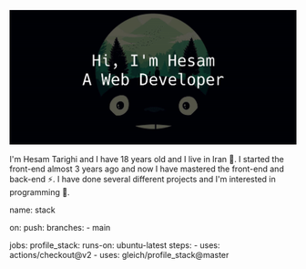 ![](https://github.com/HesamTarighi/HesamTarighi/blob/main/banner.jpg)
<!-- ![](https://komarev.com/ghpvc/?username=your-github-username&color=green) -->

I'm Hesam Tarighi and I have 18 years old and I live in Iran 👦.
I started the front-end almost 3 years ago and now I have mastered the front-end and back-end ⚡.
I have done several different projects and I'm interested in programming 💫.

<!--
![](https://github.com/HesamTarighi/HesamTarighi/blob/main/html-1.svg)
![](https://github.com/HesamTarighi/HesamTarighi/blob/main/css-3.svg)
![](https://github.com/HesamTarighi/HesamTarighi/blob/main/vue-js-1.svg)
-->

name: stack

on:
  push:
    branches:
      - main

jobs:
  profile_stack:
    runs-on: ubuntu-latest
    steps:
      - uses: actions/checkout@v2
      - uses: gleich/profile_stack@master
